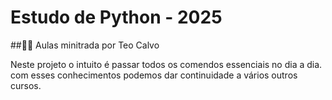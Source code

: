 # Estudo de Python - 2025

##🧙‍♂️ Aulas minitrada por Teo Calvo

Neste projeto o intuito é passar todos os comendos essenciais no dia a dia.
com esses conhecimentos podemos dar continuidade a vários outros cursos.